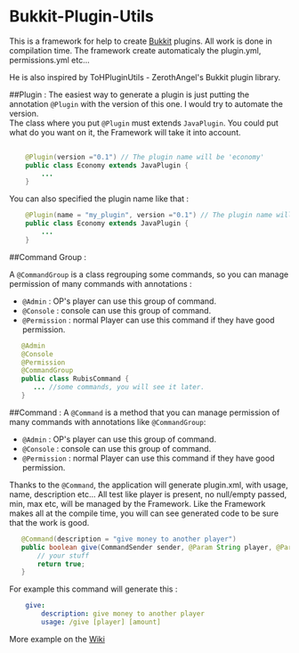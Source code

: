 Bukkit-Plugin-Utils
===================

This is a framework for help to create [Bukkit](http://bukkit.org/) plugins. All work is done in compilation time.
The framework create automaticaly the plugin.yml, permissions.yml etc...

He is also inspired by ToHPluginUtils - ZerothAngel's Bukkit plugin library. 

##Plugin :
The easiest way to generate a plugin is just putting the annotation `@Plugin` with the version of this one. I would try to automate the version.<br>
The class where you put `@Plugin` must extends `JavaPlugin`. You could put what do you want on it, the Framework will take it into account.
```java
    
    @Plugin(version ="0.1") // The plugin name will be 'economy'
    public class Economy extends JavaPlugin {
        ...
    }
```
You can also specified the plugin name like that : 

```java
    @Plugin(name = "my_plugin", version ="0.1") // The plugin name will be 'my_plugin'
    public class Economy extends JavaPlugin {
        ...
    }
```
##Command Group :

A `@CommandGroup` is a class regrouping some commands, so you can manage permission of many commands with annotations :
* `@Admin` : OP's player can use this group of command.
* `@Console` : console can use this group of command.
* `@Permission` : normal Player can use this command if they have good permission.

```java
   @Admin
   @Console
   @Permission
   @CommandGroup
   public class RubisCommand {
      ... //some commands, you will see it later.
   }
```
##Command :
A `@Command` is a method that you can manage permission of many commands with annotations like `@CommandGroup`:
* `@Admin` : OP's player can use this group of command.
* `@Console` : console can use this group of command.
* `@Permission` : normal Player can use this command if they have good permission.

Thanks to the `@Command`, the application will generate plugin.xml, with usage, name, description etc...
All test like player is present, no null/empty passed, min, max etc, will be managed by the Framework.
Like the Framework makes all at the compile time, you will can see generated code to be sure that the work is good.
```java
   @Command(description = "give money to another player")
   public boolean give(CommandSender sender, @Param String player, @Param int amount){
       // your stuff
       return true;
   }
```
For example this command will generate this : 
```yml
    give:
        description: give money to another player
        usage: /give [player] [amount] 
```

More example on the [Wiki](https://github.com/kriyss/Bukkit-Plugin-Utils/wiki)